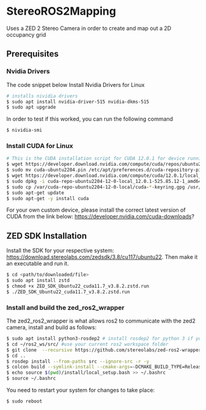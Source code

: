 # StereoROS2Mapping
Uses a ZED 2 Stereo Camera in order to create and map out a 2D occupancy grid




## Prerequisites



### Nvidia Drivers
The code snippet below Install Nvidia Drivers for Linux
```bash
# installs nividia drivers
$ sudo apt install nvidia-driver-515 nvidia-dkms-515
$ sudo apt upgrade
```
In order to test if this worked, you can run the following command
```bash
$ nividia-smi
```
### Install CUDA for Linux
```bash
# This is the CUDA installation script for CUDA 12.0.1 for device running Ubuntu 22.04 with a x86_64 archetecture
$ wget https://developer.download.nvidia.com/compute/cuda/repos/ubuntu2204/x86_64/cuda-ubuntu2204.pin
$ sudo mv cuda-ubuntu2204.pin /etc/apt/preferences.d/cuda-repository-pin-600
$ wget https://developer.download.nvidia.com/compute/cuda/12.0.1/local_installers/cuda-repo-ubuntu2204-12-0-local_12.0.1-525.85.12-1_amd64.deb
$ sudo dpkg -i cuda-repo-ubuntu2204-12-0-local_12.0.1-525.85.12-1_amd64.deb
$ sudo cp /var/cuda-repo-ubuntu2204-12-0-local/cuda-*-keyring.gpg /usr/share/keyrings/
$ sudo apt-get update
$ sudo apt-get -y install cuda
```
For your own custom device, please install the correct latest version of CUDA from the link below:
https://developer.nvidia.com/cuda-downloads?

## ZED SDK Installation
Install the SDK for your respective system: https://download.stereolabs.com/zedsdk/3.8/cu117/ubuntu22. Then make it an executable and run it.
```bash
$ cd <path/to/downloaded/file>
$ sudo apt install zstd
$ chmod +x ZED_SDK_Ubuntu22_cuda11.7_v3.8.2.zstd.run
$ ./ZED_SDK_Ubuntu22_cuda11.7_v3.8.2.zstd.run
```


### Install and build the zed_ros2_wrapper
The zed2_ros2_wrapper is what allows ros2 to communicate with the zed2 camera, install and build as follows:
```bash
$ sudo apt install python3-rosdep2 # install rosdep2 for python 3 if you already dont have it
$ cd ~/ros2_ws/src/ #use your current ros2 workspace folder
$ git clone  --recursive https://github.com/stereolabs/zed-ros2-wrapper.git
$ cd ..
$ rosdep install --from-paths src --ignore-src -r -y
$ colcon build --symlink-install --cmake-args=-DCMAKE_BUILD_TYPE=Release
$ echo source $(pwd)/install/local_setup.bash >> ~/.bashrc
$ source ~/.bashrc
```


You need to restart your system for changes to take place:
```bash
$ sudo reboot
```